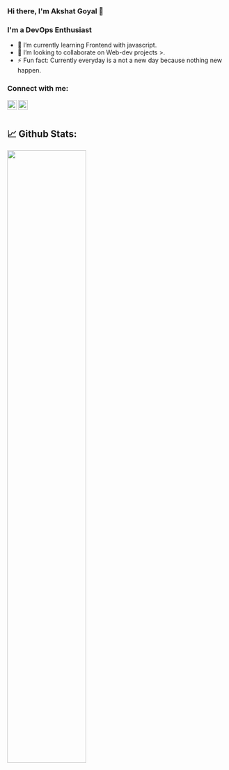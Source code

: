 ### Hi there, I'm Akshat Goyal 👋

### I'm a DevOps Enthusiast
- 🌱 I’m currently learning Frontend with javascript.
- 👯 I’m looking to collaborate on Web-dev projects >.
- ⚡ Fun fact: Currently everyday is a not a new day because nothing new happen.

### Connect with me:
<a href="https://www.linkedin.com/in/akshat-goyal-3a082b190/">
  <img align="left" alt="Akshat's LinkedIn" width="22px" src="https://cdn.jsdelivr.net/npm/simple-icons@v3/icons/linkedin.svg" />
</a>
<a href="https://www.instagram.com/akg._.16/">
  <img align="left" alt="Akshat's Instagram" width="22px" src="https://cdn.jsdelivr.net/npm/simple-icons@v3/icons/instagram.svg" />
</a>
<br><br>

## 📈 **Github Stats:**
<img align="center" width=60% src="https://github-readme-stats.vercel.app/api?username=AkshatGoyal1018&&show_icons=true&title_color=ffffff&icon_color=bb2acf&text_color=daf7dc&bg_color=151515">
